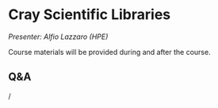 # Cray Scientific Libraries

*Presenter: Alfio Lazzaro (HPE)*

Course materials will be provided during and after the course.

<!--
Temporary location of materials (for the lifetime of the training project):

-   Slides: `/project/project_465000644/Slides/HPE/05_Libraries.pdf`
-->

<!--
Archived materials on LUMI:

-   Slides: `/appl/local/training/4day-20231003/files/LUMI-4day-20231003-1_07_Cray_Scientific_Libraries.pdf`

-   Recording: `/appl/local/training/4day-20231003/recordings/1_07_Cray_Scientific_Libraries.mp4`

These materials can only be distributed to actual users of LUMI (active user account).
-->

## Q&A

/
